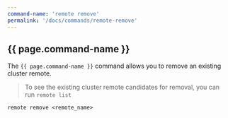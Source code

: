 ```yaml
---
command-name: 'remote remove'
permalink: '/docs/commands/remote-remove'
---
```


<h2> {{ page.command-name }} </h2>

The `{{ page.command-name }}` command allows you to remove an existing cluster remote.

> To see the existing cluster remote candidates for removal, you can run `remote list`

`remote remove <remote_name>`
